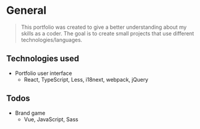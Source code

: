 # General

> This portfolio was created to give a better understanding about my skills as a coder. The goal is to create small projects that use different technologies/languages.

## Technologies used

-   Portfolio user interface
    -   React, TypeScript, Less, i18next, webpack, jQuery

## Todos

-   Brand game
    -   Vue, JavaScript, Sass
